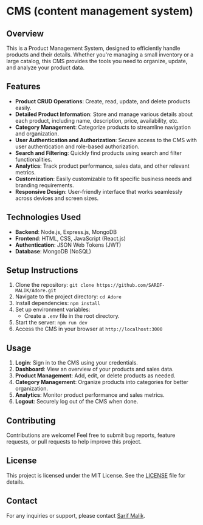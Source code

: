 # CMS (content management system)

## Overview
This is a Product Management System, designed to efficiently handle products and their details. Whether you're managing a small inventory or a large catalog, this CMS provides the tools you need to organize, update, and analyze your product data.

## Features
- **Product CRUD Operations**: Create, read, update, and delete products easily.
- **Detailed Product Information**: Store and manage various details about each product, including name, description, price, availability, etc.
- **Category Management**: Categorize products to streamline navigation and organization.
- **User Authentication and Authorization**: Secure access to the CMS with user authentication and role-based authorization.
- **Search and Filtering**: Quickly find products using search and filter functionalities.
- **Analytics**: Track product performance, sales data, and other relevant metrics.
- **Customization**: Easily customizable to fit specific business needs and branding requirements.
- **Responsive Design**: User-friendly interface that works seamlessly across devices and screen sizes.

## Technologies Used
- **Backend**: Node.js, Express.js, MongoDB
- **Frontend**: HTML, CSS, JavaScript (React.js)
- **Authentication**: JSON Web Tokens (JWT)
- **Database**: MongoDB (NoSQL)

## Setup Instructions
1. Clone the repository: `git clone https://github.com/SARIF-MALIK/Adore.git`
2. Navigate to the project directory: `cd Adore`
3. Install dependencies: `npm install`
4. Set up environment variables:
   - Create a `.env` file in the root directory.
5. Start the server: `npm run dev`
6. Access the CMS in your browser at `http://localhost:3000`

## Usage
1. **Login**: Sign in to the CMS using your credentials.
2. **Dashboard**: View an overview of your products and sales data.
3. **Product Management**: Add, edit, or delete products as needed.
4. **Category Management**: Organize products into categories for better organization.
5. **Analytics**: Monitor product performance and sales metrics.
6. **Logout**: Securely log out of the CMS when done.

## Contributing
Contributions are welcome! Feel free to submit bug reports, feature requests, or pull requests to help improve this project.

## License
This project is licensed under the MIT License. See the [LICENSE](LICENSE) file for details.

## Contact
For any inquiries or support, please contact [Sarif Malik](mailto:sarif.malik@hotmail.com).